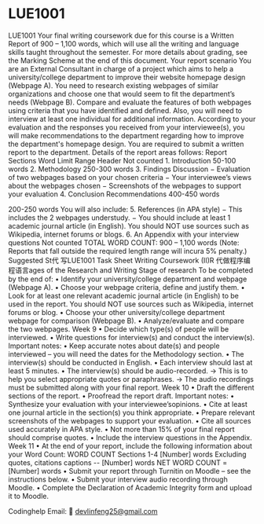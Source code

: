 # LUE1001
LUE1001
Your final writing coursework due for this course is a Written Report of 900 – 1,100 words, which will use all the writing and language skills taught throughout the semester. For more details about grading, see the Marking Scheme at the end of this document. Your report scenario You are an External Consultant in charge of a project which aims to help a university/college department to improve their website homepage design (Webpage A). You need to research existing webpages of similar organizations and choose one that would seem to fit the department’s needs (Webpage B). Compare and evaluate the features of both webpages using criteria that you have identified and defined. Also, you will need to interview at least one individual for additional information. According to your evaluation and the responses you received from your interviewee(s), you will make recommendations to the department  regarding how to improve the department's homepage design. You are required to submit a written report to the department. Details of the report areas follows: Report Sections Word Limit Range Header Not counted 1. Introduction 50-100 words 2. Methodology 250-300 words 3. Findings Discussion − Evaluation of two webpages based on your chosen criteria − Your interviewee’s views about the webpages chosen − Screenshots of the webpages to support your evaluation 4.  Conclusion Recommendations 400-450 words

200-250 words You will also include: 5. References (in APA style) − This includes the 2 webpages understudy. − You should include at least 1 academic journal article (in English). You should NOT use sources such as Wikipedia, internet forums or blogs. 6. An Appendix with your interview questions Not counted TOTAL WORD COUNT:   900 – 1,100 words (Note: Reports that fall outside the required length range will incura 5% penalty.) Suggested St代 写LUE1001 Task Sheet Writing Coursework (II)R 代做程序编程语言ages of the Research and Writing Stage of research To be completed by the end of: • Identify your university/college department and webpage (Webpage A). • Choose your webpage criteria, define and justify them. • Look for at least one relevant academic journal article (in English) to be used in the report. You should NOT use sources such as Wikipedia, internet forums or blog. • Choose your other university/college department webpage for comparison (Webpage B). • Analyze/evaluate and compare the two webpages. Week 9 • Decide which type(s) of people will be interviewed. • Write questions for interview(s) and conduct the interview(s). Important notes: • Keep accurate notes about date(s) and people interviewed – you will need the dates for the Methodology section. • The interview(s) should be conducted in English. • Each interview should last at least 5 minutes. • The interview(s) should be audio-recorded. → This is to help you select appropriate quotes or paraphrases. → The audio recordings must be submitted along with your final report. Week 10 • Draft the different sections of the report. • Proofread the report draft. Important notes: • Synthesize your evaluation with your interviewee’sopinions. • Cite at least one journal article in the section(s) you think appropriate. • Prepare relevant screenshots of the webpages to support your evaluation. • Cite all sources used accurately in APA style. • Not more than 15% of your final report should comprise quotes. • Include the interview questions in the Appendix. Week 11 • At the end of your report, include the following information about your Word Count: WORD COUNT Sections 1-4 [Number] words Excluding quotes, citations captions -- [Number] words NET WORD COUNT                  = [Number] words • Submit your report through Turnitin on Moodle – see the instructions below. • Submit your interview audio recording through Moodle. • Complete the Declaration of Academic Integrity form and upload it to Moodle.

Codinghelp Email:  📧 devlinfeng25@gmail.com
